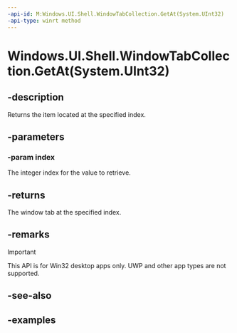 ```yaml
---
-api-id: M:Windows.UI.Shell.WindowTabCollection.GetAt(System.UInt32)
-api-type: winrt method
---
```


# Windows.UI.Shell.WindowTabCollection.GetAt(System.UInt32)

<!--
public Windows.UI.Shell.WindowTab GetAt (uint index);
-->

## -description

Returns the item located at the specified index.

## -parameters

### -param index

The integer index for the value to retrieve.

## -returns

The window tab at the specified index.

## -remarks

> [!IMPORTANT]
> This API is for Win32 desktop apps only. UWP and other app types are not supported.

## -see-also

## -examples


